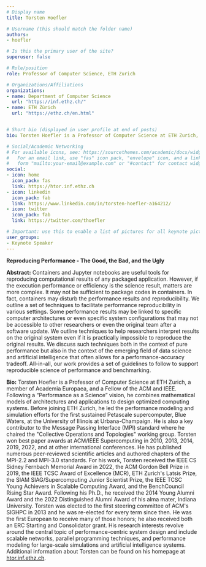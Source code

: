 ```yaml
---
# Display name
title: Torsten Hoefler

# Username (this should match the folder name)
authors:
- hoefler

# Is this the primary user of the site?
superuser: false

# Role/position
role: Professor of Computer Science, ETH Zurich

# Organizations/Affiliations
organizations:
- name: Department of Computer Science
  url: "https://inf.ethz.ch/"
- name: ETH Zürich
  url: "https://ethz.ch/en.html"


# Short bio (displayed in user profile at end of posts)
bio: Torsten Hoefler is a Professor of Computer Science at ETH Zurich, a member of Academia Europaea, and a Fellow of the ACM and IEEE. Following a “Performance as a Science” vision, he combines mathematical models of architectures and applications to design optimized computing systems.

# Social/Academic Networking
# For available icons, see: https://sourcethemes.com/academic/docs/widgets/#icons
#   For an email link, use "fas" icon pack, "envelope" icon, and a link in the
#   form "mailto:your-email@example.com" or "#contact" for contact widget.
social:
- icon: home
  icon_pack: fas
  link: https://htor.inf.ethz.ch
- icon: linkedin
  icon_pack: fab
  link: https://www.linkedin.com/in/torsten-hoefler-a164212/
- icon: twitter
  icon_pack: fab
  link: https://twitter.com/thoefler

# Important: use this to enable a list of pictures for all keynote pictures on the keynote speaker page.
user_groups:
- Keynote Speaker
---
```

**Reproducing Performance - The Good, the Bad, and the Ugly**

**Abstract:** Containers and Jupyter notebooks are useful tools for reproducing computational results of any packaged application. However, if the execution performance or efficiency is the science result, matters are more complex. It may not be sufficient to package codes in containers. In fact, containers may disturb the performance results and reproducibility. We outline a set of techniques to facilitate performance reproducibility in various settings. Some performance results may be linked to specific computer architectures or even specific system configurations that may not be accessible to other researchers or even the original team after a software update. We outline techniques to help researchers interpret results on the original system even if it is practically impossible to reproduce the original results. We discuss such techniques both in the context of pure performance but also in the context of the emerging field of data science and artificial intelligence that often allows for a performance-accuracy tradeoff. All-in-all, our work provides a set of guidelines to follow to support reproducible science of performance and benchmarking.

**Bio:** Torsten Hoefler is a Professor of Computer Science at ETH Zurich, a member of Academia Europaea, and a Fellow of the ACM and IEEE.  Following a “Performance as a Science” vision, he combines mathematical models of architectures and applications to design optimized computing systems.  Before joining ETH Zurich, he led the performance modeling and simulation efforts for the first sustained Petascale supercomputer, Blue Waters, at the University of Illinois at Urbana-Champaign. He is also a key contributor to the Message Passing Interface (MPI) standard where he chaired the "Collective Operations and Topologies" working group.  Torsten won best paper awards at ACM/IEEE Supercomputing in 2010, 2013, 2014, 2019, 2022, and at other international conferences.  He has published numerous peer-reviewed scientific articles and authored chapters of the MPI-2.2 and MPI-3.0 standards.  For his work, Torsten received the IEEE CS Sidney Fernbach Memorial Award in 2022, the ACM Gordon Bell Prize in 2019, the IEEE TCSC Award of Excellence (MCR), ETH Zurich's Latsis Prize, the SIAM SIAG/Supercomputing Junior Scientist Prize, the IEEE TCSC Young Achievers in Scalable Computing Award, and the BenchCouncil Rising Star Award.  Following his Ph.D., he received the 2014 Young Alumni Award and the 2022 Distinguished Alumni Award of his alma mater, Indiana University.  Torsten was elected to the first steering committee of ACM's SIGHPC in 2013 and he was re-elected for every term since then.  He was the first European to receive many of those honors; he also received both an ERC Starting and Consolidator grant.  His research interests revolve around the central topic of performance-centric system design and include scalable networks, parallel programming techniques, and performance modeling for large-scale simulations and artificial intelligence systems.  Additional information about Torsten can be found on his homepage at [htor.inf.ethz.ch](https://htor.inf.ethz.ch).